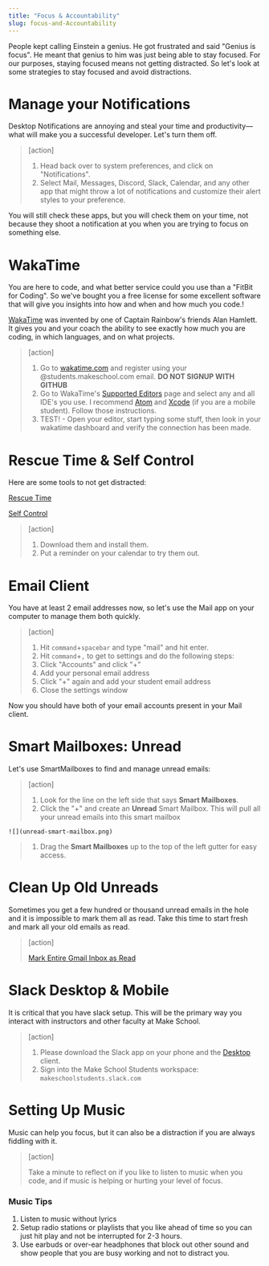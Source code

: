 ```yaml
---
title: "Focus & Accountability"
slug: focus-and-Accountability
---
```


People kept calling Einstein a genius. He got frustrated and said "Genius is focus". He meant that genius to him was just being able to stay focused. For our purposes, staying focused means not getting distracted. So let's look at some strategies to stay focused and avoid distractions.

# Manage your Notifications

Desktop Notifications are annoying and steal your time and productivity—what will make you a successful developer. Let's turn them off.

> [action]
>
> 1. Head back over to system preferences, and click on "Notifications".
> 1. Select Mail, Messages, Discord, Slack, Calendar, and any other app that might throw a lot of notifications and customize their alert styles to your preference.

You will still check these apps, but you will check them on your time, not because they shoot a notification at you when you are trying to focus on something else.

# WakaTime

You are here to code, and what better service could you use than a "FitBit for Coding". So we've bought you a free license for some excellent software that will give you insights into how and when and how much you code.!

[WakaTime](https://www.wakatime.com) was invented by one of Captain Rainbow's friends Alan Hamlett. It gives you and your coach the ability to see exactly how much you are coding, in which languages, and on what projects.

> [action]
>
> 1. Go to [wakatime.com](https://www.wakatime.com) and register using your @students.makeschool.com email. **DO NOT SIGNUP WITH GITHUB**
> 1. Go to WakaTime's [Supported Editors](https://wakatime.com/editors) page and select any and all IDE's you use. I recommend [Atom](https://wakatime.com/atom) and [Xcode](https://wakatime.com/xcode) (if you are a mobile student). Follow those instructions.
> 1. TEST! - Open your editor, start typing some stuff, then look in your wakatime dashboard and verify the connection has been made.

# Rescue Time & Self Control

Here are some tools to not get distracted:

[Rescue Time](https://www.rescuetime.com/)

[Self Control](https://selfcontrolapp.com/)

> [action]
>
> 1. Download them and install them.
> 1. Put a reminder on your calendar to try them out.

# Email Client

You have at least 2 email addresses now, so let's use the Mail app on your computer to manage them both quickly.

> [action]
>
> 1. Hit `command`+`spacebar` and type "mail" and hit enter.
> 1. Hit `command`+`,` to get to settings and do the following steps:
> 1. Click "Accounts" and click "+"
> 1. Add your personal email address
> 1. Click "+" again and add your student email address
> 1. Close the settings window

Now you should have both of your email accounts present in your Mail client.

# Smart Mailboxes: Unread

Let's use SmartMailboxes to find and manage unread emails:

> [action]
>
> 1. Look for the line on the left side that says **Smart Mailboxes**.
> 1. Click the "+" and create an **Unread** Smart Mailbox. This will pull all your unread emails into this smart mailbox
>
    ![](unread-smart-mailbox.png)
>
> 1. Drag the **Smart Mailboxes** up to the top of the left gutter for easy access.


# Clean Up Old Unreads

Sometimes you get a few hundred or thousand unread emails in the hole and it is impossible to mark them all as read. Take this time to start fresh and mark all your old emails as read.

> [action]
>
> [Mark Entire Gmail Inbox as Read](https://smallbusiness.chron.com/mark-entire-gmail-inbox-read-72002.html)

# Slack Desktop & Mobile

It is critical that you have slack setup. This will be the primary way you interact with instructors and other faculty at Make School.

> [action]
>
> 1. Please download the Slack app on your phone and the [Desktop](https://slack.com/downloads/osx) client.
> 1. Sign into the Make School Students workspace: `makeschoolstudents.slack.com`

# Setting Up Music

Music can help you focus, but it can also be a distraction if you are always fiddling with it.

> [action]
>
> Take a minute to reflect on if you like to listen to music when you code, and if music is helping or hurting your level of focus.

### Music Tips

1. Listen to music without lyrics
1. Setup radio stations or playlists that you like ahead of time so you can just hit play and not be interrupted for 2-3 hours.
1. Use earbuds or over-ear headphones that block out other sound and show people that you are busy working and not to distract you.
